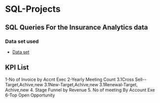 # SQL-Projects
## SQL Queries For the Insurance Analytics data
### Data set used 
- <a href="https://github.com/sush-2001/Data-Analysis-Dashboard/tree/main">Data set</a>
## KPI List
1-No of Invoice by Accnt Exec
2-Yearly Meeting Count
3.1Cross Sell--Target,Achive,new
3.1New-Target,Achive,new
3.1Renewal-Target, Achive,new
4. Stage Funnel by Revenue
5. No of meeting By Account Exe
6-Top Open Opportunity
